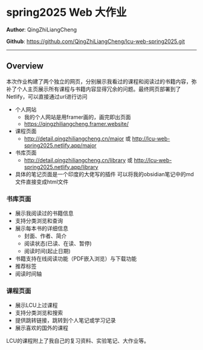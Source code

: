 # spring2025 Web 大作业

**Author**: QingZhiLiangCheng

**Github**: https://github.com/QingZhiLiangCheng/lcu-web-spring2025.git

---

## Overview
本次作业构建了两个独立的网页，分别展示我看过的课程和阅读过的书籍内容，弥补了个人主页展示所有课程与书籍内容显得冗余的问题。最终网页部署到了Netlify，可以直接通过url进行访问

- 个人网站
  - 我的个人网站是用framer画的，画完即出页面
  - https://qingzhiliangcheng.framer.website/
- 课程页面
  - http://detail.qingzhiliangcheng.cn/major 或 http://lcu-web-spring2025.netlify.app/major
- 书库页面
  - http://detail.qingzhiliangcheng.cn/library 或 http://lcu-web-spring2025.netlify.app/library
- 具体的笔记页面是一个印度的大佬写的插件 可以将我的obsidian笔记中的md文件直接变成html文件

### 书库页面
- 展示我阅读过的书籍信息
- 支持分类浏览和查询
- 展示每本书的详细信息
  - 封面、作者、简介
  - 阅读状态(已读、在读、暂停)
  - 阅读时间(起止日期)
- 书籍支持在线阅读功能（PDF嵌入浏览）与下载功能
- 推荐标签
- 阅读时间轴

### 课程页面
- 展示LCU上过课程
- 支持分类浏览和搜索
- 提供跳转链接，跳转到个人笔记或学习记录
- 展示喜欢的国外的课程

LCU的课程附上了我自己的复习资料、实验笔记、大作业等。
